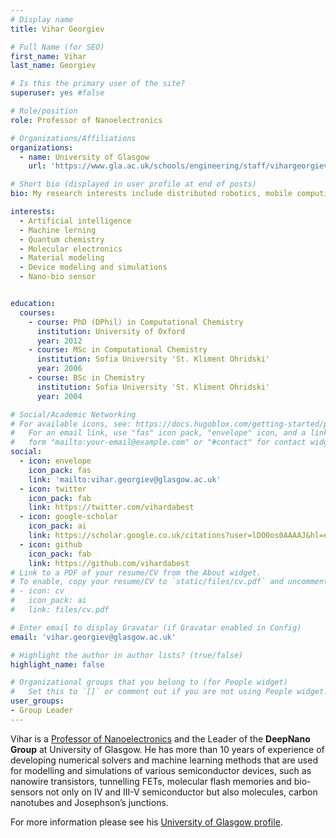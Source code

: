```yaml
---
# Display name
title: Vihar Georgiev

# Full Name (for SEO)
first_name: Vihar
last_name: Georgiev

# Is this the primary user of the site?
superuser: yes #false

# Role/position
role: Professor of Nanoelectronics

# Organizations/Affiliations
organizations:
  - name: University of Glasgow
    url: 'https://www.gla.ac.uk/schools/engineering/staff/vihargeorgiev/#'

# Short bio (displayed in user profile at end of posts)
bio: My research interests include distributed robotics, mobile computing and programmable matter.

interests:
  - Artificial intelligence
  - Machine lerning
  - Quantum chemistry
  - Molecular electronics
  - Material modeling 
  - Device modeling and simulations
  - Nano-bio sensor


education:
  courses:
    - course: PhD (DPhil) in Computational Chemistry
      institution: University of Oxford
      year: 2012
    - course: MSc in Computational Chemistry
      institution: Sofia University 'St. Kliment Ohridski'
      year: 2006
    - course: BSc in Chemistry
      institution: Sofia University 'St. Kliment Ohridski'
      year: 2004

# Social/Academic Networking
# For available icons, see: https://docs.hugoblox.com/getting-started/page-builder/#icons
#   For an email link, use "fas" icon pack, "envelope" icon, and a link in the
#   form "mailto:your-email@example.com" or "#contact" for contact widget.
social:
  - icon: envelope
    icon_pack: fas
    link: 'mailto:vihar.georgiev@glasgow.ac.uk'
  - icon: twitter
    icon_pack: fab
    link: https://twitter.com/vihardabest
  - icon: google-scholar
    icon_pack: ai
    link: https://scholar.google.co.uk/citations?user=lDO0os0AAAAJ&hl=en
  - icon: github
    icon_pack: fab
    link: https://github.com/vihardabest
# Link to a PDF of your resume/CV from the About widget.
# To enable, copy your resume/CV to `static/files/cv.pdf` and uncomment the lines below.
# - icon: cv
#   icon_pack: ai
#   link: files/cv.pdf

# Enter email to display Gravatar (if Gravatar enabled in Config)
email: 'vihar.georgiev@glasgow.ac.uk'

# Highlight the author in author lists? (true/false)
highlight_name: false

# Organizational groups that you belong to (for People widget)
#   Set this to `[]` or comment out if you are not using People widget.
user_groups:  
- Group Leader
---
```


Vihar is a [Professor of Nanoelectronics](https://www.gla.ac.uk/schools/engineering/staff/vihargeorgiev/#) and the Leader of the **DeepNano Group** at University of Glasgow. He has more than 10 years of experience of developing numerical solvers and machine learning methods that are used for modelling and simulations of various semiconductor devices, such as nanowire transistors, tunnelling FETs, molecular flash memories and bio-sensors not only on IV and III-V semiconductor but also molecules, carbon nanotubes and Josephson’s junctions. 

For more information please see his [University of Glasgow profile](https://www.gla.ac.uk/schools/engineering/staff/vihargeorgiev/#).